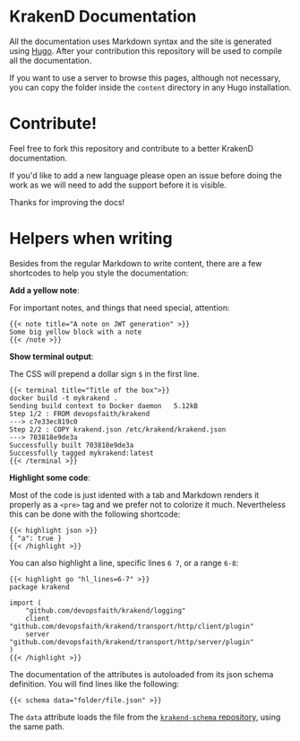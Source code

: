# KrakenD Documentation
All the documentation uses Markdown syntax and the site is generated using [Hugo](https://gohugo.io). After your contribution this repository will be used to compile all the documentation.

If you want to use a server to browse this pages, although not necessary, you can copy the folder inside the `content` directory in any Hugo installation.

# Contribute!
Feel free to fork this repository and contribute to a better KrakenD documentation.

If you'd like to add a new language please open an issue before doing the work as we will need to add the support before it is visible.

Thanks for improving the docs!

# Helpers when writing
Besides from the regular Markdown to write content, there are a few shortcodes to help you style the documentation:

**Add a yellow note**:

For important notes, and things that need special, attention:

    {{< note title="A note on JWT generation" >}}
    Some big yellow block with a note
    {{< /note >}}

**Show terminal output**:

The CSS will prepend a dollar sign `$` in the first line.

    {{< terminal title="Title of the box">}}
    docker build -t mykrakend .
    Sending build context to Docker daemon   5.12kB
    Step 1/2 : FROM devopsfaith/krakend
    ---> c7e33ec819c0
    Step 2/2 : COPY krakend.json /etc/krakend/krakend.json
    ---> 703818e9de3a
    Successfully built 703818e9de3a
    Successfully tagged mykrakend:latest
    {{< /terminal >}}

**Highlight some code**:

Most of the code is just idented with a tab and Markdown renders it properly as a `<pre>` tag and we prefer not to colorize it much. Nevertheless this can be done with the following shortcode:

    {{< highlight json >}}
    { "a": true }
    {{< /highlight >}}

You can also highlight a line, specific lines `6 7`, or a range `6-8`:

    {{< highlight go "hl_lines=6-7" >}}
    package krakend

    import (
        "github.com/devopsfaith/krakend/logging"
        client "github.com/devopsfaith/krakend/transport/http/client/plugin"
        server "github.com/devopsfaith/krakend/transport/http/server/plugin"
    )
    {{< /highlight >}}

The documentation of the attributes is autoloaded from its json schema definition. You will find lines like the following:

    {{< schema data="folder/file.json" >}}

The `data` attribute loads the file from the [`krakend-schema` repository](https://github.com/krakendio/krakend-schema), using the same path.